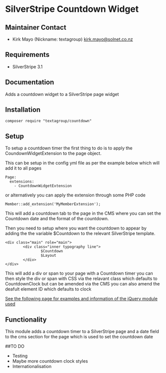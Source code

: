 # SilverStripe Countdown Widget

## Maintainer Contact

* Kirk Mayo (Nickname: textagroup) <kirk.mayo@solnet.co.nz>

## Requirements

* SilverStripe 3.1

## Documentation

Adds a countdown widget to a SilverStripe page widget

## Installation

	composer require "textagroup/countdown"
	
## Setup

To setup a countdown timer the first thing to do is to apply the CoundownWidgetExtension to the page object.

This can be setup in the config yml file as per the example below which will add it to all pages

```
Page:                                                                           
  extensions:                                                                   
    - CountdownWidgetExtension 
```

or alternatively you can apply the extension through some PHP code

```
Member::add_extension('MyMemberExtension');
```

This will add a countdown tab to the page in the CMS where you can set the Countdown date and the format of the countdown.

Then you need to setup where you want the countdown to appear by adding the the variable $Countdown to the relevant SilverStripe template.

```
<div class="main" role="main">                                                  
        <div class="inner typography line">                                     
                $Countdown                                                      
                $Layout                                                         
        </div>                                                                  
</div>  
```

This will add a div or span to your page with a Countdown timer you can then style the div or span with CSS via the 
relavant class which defaults to CountdownClock but can be amended via the CMS you can also amend the deafult element ID
which defaults to clock

[See the following page for examples and information of the jQuery module used](http://hilios.github.io/jQuery.countdown/)

## Functionality
This module adds a countdown timer to a SilverStripe page and a date field to the cms section for the page which is used to set the countdown date

##TO DO

* Testing
* Maybe more countdown clock styles
* Internationalisation
